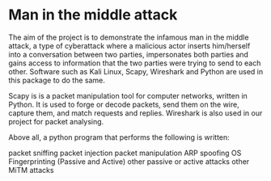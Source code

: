 # Man in the middle attack

The aim of the project is to demonstrate the infamous man in the middle attack, a type of cyberattack where a malicious actor inserts him/herself into a conversation between two parties, impersonates both parties and gains access to information that the two parties were trying to send to each other. Software such as Kali Linux, Scapy, Wireshark and Python are used in this package to do the same.

Scapy is is a packet manipulation tool for computer networks, written in Python. It is used to forge or decode packets, send them on the wire, capture them, and match requests and replies. Wireshark is also used in our project for packet analysing.

Above all, a python program that performs the following is written:

packet sniffing
packet injection
packet manipulation
ARP spoofing
OS Fingerprinting (Passive and Active)
other passive or active attacks
other MiTM attacks
